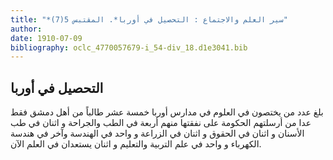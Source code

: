 ```yaml
---
title: "*سير العلم والاجتماع : التحصيل في أوربا*. المقتبس 5(7)"
author: 
date: 1910-07-09
bibliography: oclc_4770057679-i_54-div_18.d1e3041.bib
---
```




##  التحصيل في  أوربا 


 بلغ عدد من يختصون في العلوم في مدارس  أوربا  خمسة عشر  طالباً من أهل  دمشق  فقط عدا من أرسلتهم الحكومة على نفقتها منهم  أربعة  في الطب والجراحة و  اثنان  في طب الأسنان و  اثنان  في الحقوق و  اثنان  في الزراعة و  واحد  في الهندسة وآخر في هندسة الكهرباء و  واحد  في علم التربية والتعليم و  اثنان  يستعدان في العلم الآن. 

